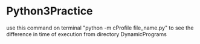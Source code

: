 # Python3Practice
use this command on terminal "python -m cProfile file_name.py" to see the difference in time of execution from directory DynamicPrograms
